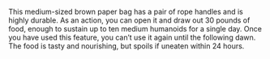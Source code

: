 This medium-sized brown paper bag has a pair of rope handles and is highly durable. As an action, you can open it and draw out 30 pounds of food, enough to sustain up to ten medium humanoids for a single day. Once you have used this feature, you can’t use it again until the following dawn. The food is tasty and nourishing, but spoils if uneaten within 24 hours.

